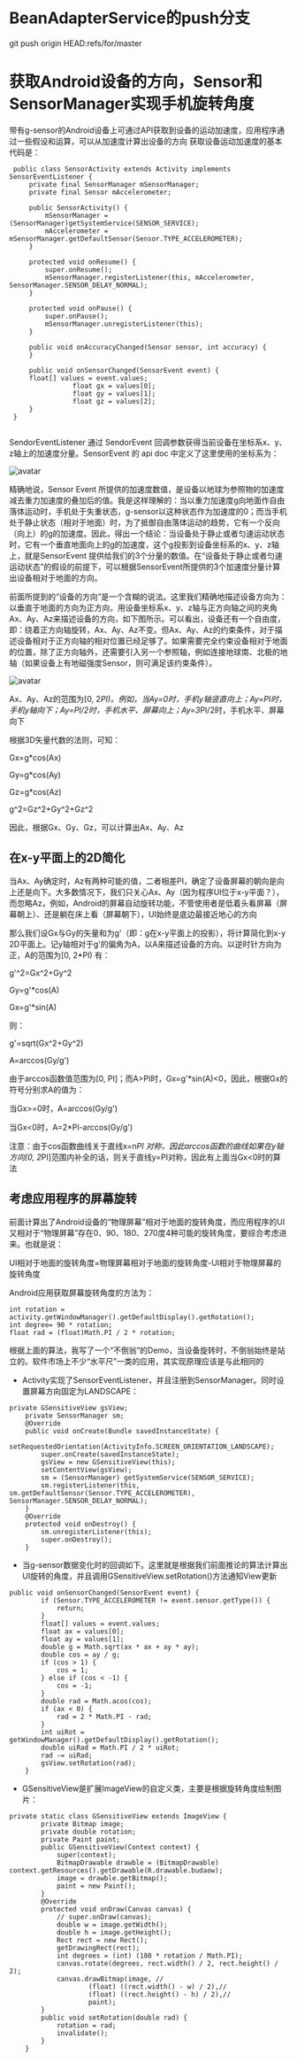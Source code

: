  # BeanAdapterService的push分支
 
 git push origin HEAD:refs/for/master


#  获取Android设备的方向，Sensor和SensorManager实现手机旋转角度

带有g-sensor的Android设备上可通过API获取到设备的运动加速度，应用程序通过一些假设和运算，可以从加速度计算出设备的方向
获取设备运动加速度的基本代码是：
```
 public class SensorActivity extends Activity implements SensorEventListener {
     private final SensorManager mSensorManager;
     private final Sensor mAccelerometer;

     public SensorActivity() {
         mSensorManager = (SensorManager)getSystemService(SENSOR_SERVICE);
         mAccelerometer = mSensorManager.getDefaultSensor(Sensor.TYPE_ACCELEROMETER);
     }

     protected void onResume() {
         super.onResume();
         mSensorManager.registerListener(this, mAccelerometer, SensorManager.SENSOR_DELAY_NORMAL);
     }

     protected void onPause() {
         super.onPause();
         mSensorManager.unregisterListener(this);
     }

     public void onAccuracyChanged(Sensor sensor, int accuracy) {
     }

     public void onSensorChanged(SensorEvent event) {
     float[] values = event.values;  
                float gx = values[0];  
                float gy = values[1];  
                float gz = values[2]; 
     }
 }
 
```

SendorEventListener 通过 SendorEvent 回调参数获得当前设备在坐标系x、y、z轴上的加速度分量。SensorEvent 的 api doc 中定义了这里使用的坐标系为：

![avatar](http://www.jcodecraeer.com/uploads/allimg/121009/2210292623-0.png)


精确地说，Sensor Event 所提供的加速度数值，是设备以地球为参照物的加速度减去重力加速度的叠加后的值。我是这样理解的：当以重力加速度g向地面作自由落体运动时，手机处于失重状态，g-sensor以这种状态作为加速度的0；而当手机处于静止状态（相对于地面）时，为了抵御自由落体运动的趋势，它有一个反向（向上）的g的加速度。因此，得出一个结论：当设备处于静止或者匀速运动状态时，它有一个垂直地面向上的g的加速度，这个g投影到设备坐标系的x、y、z轴上，就是SensorEvent 提供给我们的3个分量的数值。在“设备处于静止或者匀速运动状态”的假设的前提下，可以根据SensorEvent所提供的3个加速度分量计算出设备相对于地面的方向。

前面所提到的“设备的方向”是一个含糊的说法。这里我们精确地描述设备方向为：以垂直于地面的方向为正方向，用设备坐标系x、y、z轴与正方向轴之间的夹角Ax、Ay、Az来描述设备的方向，如下图所示。可以看出，设备还有一个自由度，即：绕着正方向轴旋转，Ax、Ay、Az不变。但Ax、Ay、Az的约束条件，对于描述设备相对于正方向轴的相对位置已经足够了。如果需要完全约束设备相对于地面的位置，除了正方向轴外，还需要引入另一个参照轴，例如连接地球南、北极的地轴（如果设备上有地磁强度Sensor，则可满足该约束条件）。

![avatar](http://www.jcodecraeer.com/uploads/allimg/121009/2210292623-1.png)


Ax、Ay、Az的范围为[0, 2*PI)。例如，当Ay=0时，手机y轴竖直向上；Ay=PI时，手机y轴向下；Ay=PI/2时，手机水平、屏幕向上；Ay=3*PI/2时，手机水平、屏幕向下

根据3D矢量代数的法则，可知：

Gx=g*cos(Ax)

Gy=g*cos(Ay)

Gz=g*cos(Az)

g^2=Gz^2+Gy^2+Gz^2

因此，根据Gx、Gy、Gz，可以计算出Ax、Ay、Az

##  在x-y平面上的2D简化
当Ax、Ay确定时，Az有两种可能的值，二者相差PI，确定了设备屏幕的朝向是向上还是向下。大多数情况下，我们只关心Ax、Ay（因为程序UI位于x-y平面？），而忽略Az，例如，Android的屏幕自动旋转功能，不管使用者是低着头看屏幕（屏幕朝上）、还是躺在床上看（屏幕朝下），UI始终是底边最接近地心的方向

那么我们设Gx与Gy的矢量和为g'（即：g在x-y平面上的投影），将计算简化到x-y 2D平面上。记y轴相对于g'的偏角为A，以A来描述设备的方向。以逆时针方向为正，A的范围为[0, 2*PI)
有：

g'^2=Gx^2+Gy^2

Gy=g'*cos(A)

Gx=g'*sin(A)

则：

g'=sqrt(Gx^2+Gy^2)

A=arccos(Gy/g')

由于arccos函数值范围为[0, PI]；而A>PI时，Gx=g'*sin(A)<0，因此，根据Gx的符号分别求A的值为：

当Gx>=0时，A=arccos(Gy/g')

当Gx<0时，A=2*PI-arccos(Gy/g')

注意：由于cos函数曲线关于直线x=n*PI 对称，因此arccos函数的曲线如果在y轴方向[0, 2*PI]范围内补全的话，则关于直线y=PI对称，因此有上面当Gx<0时的算法

## 考虑应用程序的屏幕旋转
前面计算出了Android设备的“物理屏幕”相对于地面的旋转角度，而应用程序的UI又相对于“物理屏幕”存在0、90、180、270度4种可能的旋转角度，要综合考虑进来。也就是说：

UI相对于地面的旋转角度=物理屏幕相对于地面的旋转角度-UI相对于物理屏幕的旋转角度

Android应用获取屏幕旋转角度的方法为：
```
int rotation = activity.getWindowManager().getDefaultDisplay().getRotation();  
int degree= 90 * rotation;  
float rad = (float)Math.PI / 2 * rotation;
```
根据上面的算法，我写了一个“不倒翁”的Demo，当设备旋转时，不倒翁始终是站立的。软件市场上不少“水平尺”一类的应用，其实现原理应该是与此相同的
- Activity实现了SensorEventListener，并且注册到SensorManager。同时设置屏幕方向固定为LANDSCAPE：

```
private GSensitiveView gsView;  
    private SensorManager sm;  
    @Override  
    public void onCreate(Bundle savedInstanceState) {  
        setRequestedOrientation(ActivityInfo.SCREEN_ORIENTATION_LANDSCAPE);  
        super.onCreate(savedInstanceState);  
        gsView = new GSensitiveView(this);  
        setContentView(gsView);  
        sm = (SensorManager) getSystemService(SENSOR_SERVICE);  
        sm.registerListener(this, sm.getDefaultSensor(Sensor.TYPE_ACCELEROMETER), SensorManager.SENSOR_DELAY_NORMAL);  
    }  
    @Override  
    protected void onDestroy() {  
        sm.unregisterListener(this);  
        super.onDestroy();  
    }
```

- 当g-sensor数据变化时的回调如下。这里就是根据我们前面推论的算法计算出UI旋转的角度，并且调用GSensitiveView.setRotation()方法通知View更新
```
public void onSensorChanged(SensorEvent event) {  
        if (Sensor.TYPE_ACCELEROMETER != event.sensor.getType()) {  
            return;  
        }  
        float[] values = event.values;  
        float ax = values[0];  
        float ay = values[1];  
        double g = Math.sqrt(ax * ax + ay * ay);  
        double cos = ay / g;  
        if (cos > 1) {  
            cos = 1;  
        } else if (cos < -1) {  
            cos = -1;  
        }  
        double rad = Math.acos(cos);  
        if (ax < 0) {  
            rad = 2 * Math.PI - rad;  
        }  
        int uiRot = getWindowManager().getDefaultDisplay().getRotation();  
        double uiRad = Math.PI / 2 * uiRot;  
        rad -= uiRad;  
        gsView.setRotation(rad);  
    }
```

- GSensitiveView是扩展ImageView的自定义类，主要是根据旋转角度绘制图片：
```
private static class GSensitiveView extends ImageView {  
        private Bitmap image;  
        private double rotation;  
        private Paint paint;  
        public GSensitiveView(Context context) {  
            super(context);  
            BitmapDrawable drawble = (BitmapDrawable) context.getResources().getDrawable(R.drawable.budaow);  
            image = drawble.getBitmap();  
            paint = new Paint();  
        }  
        @Override  
        protected void onDraw(Canvas canvas) {  
            // super.onDraw(canvas);  
            double w = image.getWidth();  
            double h = image.getHeight();  
            Rect rect = new Rect();  
            getDrawingRect(rect);  
            int degrees = (int) (180 * rotation / Math.PI);  
            canvas.rotate(degrees, rect.width() / 2, rect.height() / 2);  
            canvas.drawBitmap(image, //  
                    (float) ((rect.width() - w) / 2),//    
                    (float) ((rect.height() - h) / 2),//    
                    paint);  
        }  
        public void setRotation(double rad) {  
            rotation = rad;  
            invalidate();  
        }  
    }
```
